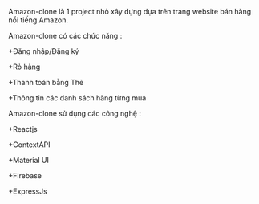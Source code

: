 Amazon-clone là 1 project nhỏ xây dựng dựa trên trang website bán hàng nổi tiếng Amazon.

Amazon-clone có các chức năng :

  +Đăng nhập/Đăng ký

  +Rỏ hàng

  +Thanh toán bằng Thẻ 

  +Thông tin các danh sách hàng từng mua

Amazon-clone sử dụng các công nghệ :

  +Reactjs

  +ContextAPI

  +Material UI

  +Firebase

  +ExpressJs


